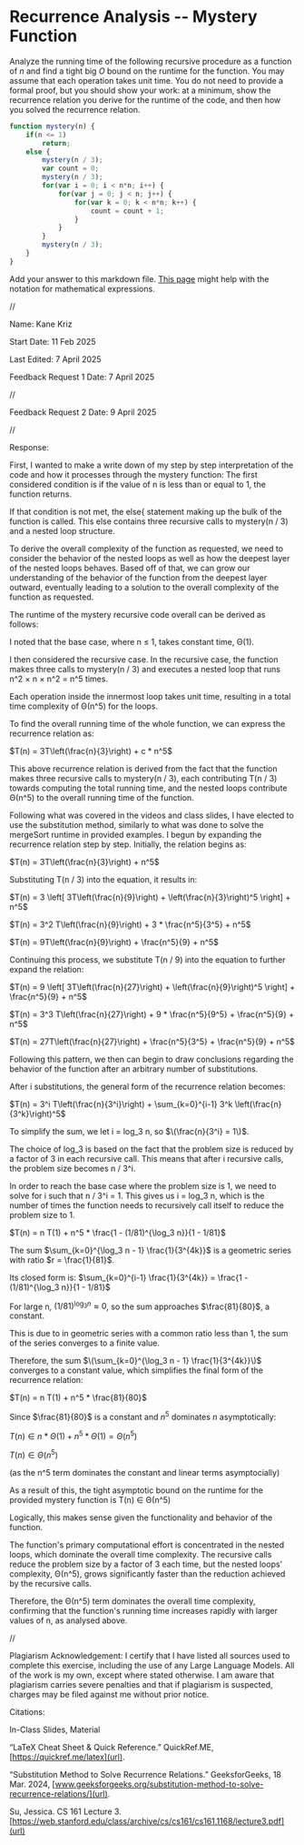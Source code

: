 # Recurrence Analysis -- Mystery Function

Analyze the running time of the following recursive procedure as a function of
$n$ and find a tight big $O$ bound on the runtime for the function. You may
assume that each operation takes unit time. You do not need to provide a formal
proof, but you should show your work: at a minimum, show the recurrence relation
you derive for the runtime of the code, and then how you solved the recurrence
relation.

```javascript
function mystery(n) {
    if(n <= 1)
        return;
    else {
        mystery(n / 3);
        var count = 0;
        mystery(n / 3);
        for(var i = 0; i < n*n; i++) {
            for(var j = 0; j < n; j++) {
                for(var k = 0; k < n*n; k++) {
                    count = count + 1;
                }
            }
        }
        mystery(n / 3);
    }
}
```

Add your answer to this markdown file. [This
page](https://docs.github.com/en/get-started/writing-on-github/working-with-advanced-formatting/writing-mathematical-expressions)
might help with the notation for mathematical expressions.


//


Name: Kane Kriz

Start Date: 11 Feb 2025

Last Edited: 7 April 2025

Feedback Request 1 Date: 7 April 2025


//


Feedback Request 2 Date: 9 April 2025


//

Response: 


First, I wanted to make a write down of my step by step interpretation of the code and how it processes through the mystery function: The first considered condition is if the value of n is less than or equal to 1, the function returns.

If that condition is not met, the else{ statement making up the bulk of the function is called. This else contains three recursive calls to mystery(n / 3) and a nested loop structure. 

To derive the overall complexity of the function as requested, we need to consider the behavior of the nested loops as well as how the deepest layer of the nested loops behaves.
Based off of that, we can grow our understanding of the behavior of the function from the deepest layer outward, eventually leading to a solution to the overall complexity of the function as requested.

The runtime of the mystery recursive code overall can be derived as follows:

I noted that the base case, where n ≤ 1, takes constant time, Θ(1).

I then considered the recursive case. In the recursive case, the function makes three calls to mystery(n / 3) and executes a nested loop that runs n^2 × n × n^2 = n^5 times.

Each operation inside the innermost loop takes unit time, resulting in a total time complexity of Θ(n^5) for the loops.



 
To find the overall running time of the whole function, we can express the recurrence relation as:
 
$T(n) = 3T\left(\frac{n}{3}\right) + c * n^5$
 
This above recurrence relation is derived from the fact that the function makes three recursive calls to mystery(n / 3), each contributing T(n / 3) towards computing the total running time, 
and the nested loops contribute Θ(n^5) to the overall running time of the function.
 

Following what was covered in the videos and class slides, I have elected to use the substitution method, similarly to what was done to solve the mergeSort runtime in provided examples.
I begun by expanding the recurrence relation step by step. Initially, the relation begins as:
 
$T(n) = 3T\left(\frac{n}{3}\right) + n^5$


 
Substituting T(n / 3) into the equation, it results in:
 
$T(n) = 3 \left[ 3T\left(\frac{n}{9}\right) + \left(\frac{n}{3}\right)^5 \right] + n^5$

$T(n) = 3^2 T\left(\frac{n}{9}\right) + 3 * \frac{n^5}{3^5} + n^5$

$T(n) = 9T\left(\frac{n}{9}\right) + \frac{n^5}{9} + n^5$


 

Continuing this process, we substitute T(n / 9) into the equation to further expand the relation:

$T(n) = 9 \left[ 3T\left(\frac{n}{27}\right) + \left(\frac{n}{9}\right)^5 \right] + \frac{n^5}{9} + n^5$

$T(n) = 3^3 T\left(\frac{n}{27}\right) + 9 * \frac{n^5}{9^5} + \frac{n^5}{9} + n^5$

$T(n) = 27T\left(\frac{n}{27}\right) + \frac{n^5}{3^5} + \frac{n^5}{9} + n^5$
 



Following this pattern, we then can begin to draw conclusions regarding the behavior of the function after an arbitrary number of substitutions.
 
After i substitutions, the general form of the recurrence relation becomes:
 
$T(n) = 3^i T\left(\frac{n}{3^i}\right) + \sum_{k=0}^{i-1} 3^k \left(\frac{n}{3^k}\right)^5$
 
To simplify the sum, we let i = log_3 n, so $\(\frac{n}{3^i} = 1\)$.
 


 

The choice of log_3 is based on the fact that the problem size is reduced by a factor of 3 in each recursive call.
This means that after i recursive calls, the problem size becomes n / 3^i. 

In order to reach the base case where the problem size is 1, we need to solve for i such that n / 3^i = 1. 
This gives us i = log_3 n, which is the number of times the function needs to recursively call itself to reduce the problem size to 1.

$T(n) = n T(1) + n^5 * \frac{1 - (1/81)^{\log_3 n}}{1 - 1/81}$
 
The sum $\sum_{k=0}^{\log_3 n - 1} \frac{1}{3^{4k}}$ is a geometric series with ratio $r = \frac{1}{81}$. 

Its closed form is:
$\sum_{k=0}^{i-1} \frac{1}{3^{4k}} = \frac{1 - (1/81)^{\log_3 n}}{1 - 1/81}$

For large n, $(1/81)^{\log_3 n} \approx 0$, so the sum approaches $\frac{81}{80}$, a constant.
 
This is due to in geometric series with a common ratio less than 1, the sum of the series converges to a finite value.

Therefore, the sum $\(\sum_{k=0}^{\log_3 n - 1} \frac{1}{3^{4k}}\)$ converges to a constant value, which simplifies the final form of the recurrence relation:
 
$T(n) = n T(1) + n^5 * \frac{81}{80}$

Since $\frac{81}{80}$ is a constant and $n^5$ dominates $n$ asymptotically:

$T(n) \in n * \Theta(1) + n^5 * \Theta(1) = \Theta(n^5)$

$T(n) \in \Theta(n^5)$

(as the n^5 term dominates the constant and linear terms asymptocially)

As a result of this, the tight asymptotic bound on the runtime for the provided mystery function is T(n) ∈ Θ(n^5)

Logically, this makes sense given the functionality and behavior of the function.

The function's primary computational effort is concentrated in the nested loops, which dominate the overall time complexity.
The recursive calls reduce the problem size by a factor of 3 each time, but the nested loops' complexity, Θ(n^5), grows significantly faster than the reduction achieved by the recursive calls.

Therefore, the Θ(n^5) term dominates the overall time complexity, confirming that the function's running time increases rapidly with larger values of n, as analysed above.
 

//


Plagiarism Acknowledgement: I certify that I have listed all sources used to complete this exercise, including the use of any Large Language Models. All of the work is my own, except where stated otherwise. I am aware that plagiarism carries severe penalties and that if plagiarism is suspected, charges may be filed against me without prior notice.


Citations:

In-Class Slides, Material

“LaTeX Cheat Sheet & Quick Reference.” QuickRef.ME,[https://quickref.me/latex](url).

“Substitution Method to Solve Recurrence Relations.” GeeksforGeeks, 18 Mar. 2024, [www.geeksforgeeks.org/substitution-method-to-solve-recurrence-relations/](url).

Su, Jessica. CS 161 Lecture 3. [https://web.stanford.edu/class/archive/cs/cs161/cs161.1168/lecture3.pdf](url)

